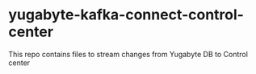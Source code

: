 # yugabyte-kafka-connect-control-center
This repo contains files to stream changes from Yugabyte DB to Control center
